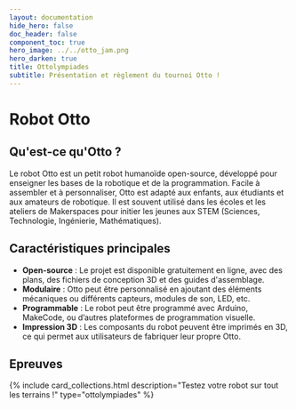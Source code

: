 ```yaml
---
layout: documentation
hide_hero: false
doc_header: false
component_toc: true
hero_image: ../../otto_jam.png
hero_darken: true
title: Ottolympiades
subtitle: Présentation et règlement du tournoi Otto !
---
```


# Robot Otto
## Qu'est-ce qu'Otto ?
Le robot Otto est un petit robot humanoïde open-source, développé pour enseigner les bases de la robotique et de la programmation. Facile à assembler et à personnaliser, Otto est adapté aux enfants, aux étudiants et aux amateurs de robotique. Il est souvent utilisé dans les écoles et les ateliers de Makerspaces pour initier les jeunes aux STEM (Sciences, Technologie, Ingénierie, Mathématiques).

## Caractéristiques principales
- **Open-source** : Le projet est disponible gratuitement en ligne, avec des plans, des fichiers de conception 3D et des guides d'assemblage.
- **Modulaire** : Otto peut être personnalisé en ajoutant des éléments mécaniques ou différents capteurs, modules de son, LED, etc.
- **Programmable** : Le robot peut être programmé avec Arduino, MakeCode, ou d’autres plateformes de programmation visuelle.
- **Impression 3D** : Les composants du robot peuvent être imprimés en 3D, ce qui permet aux utilisateurs de fabriquer leur propre Otto.

## Epreuves
{%
  include card_collections.html
  description="Testez votre robot sur tout les terrains !"
  type="ottolympiades"
%}